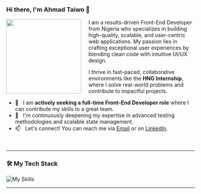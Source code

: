 <!-- OPTION 1: Professional & Direct -->

### Hi there, I'm Ahmad Taiwo 👋

<a href="https://www.linkedin.com/in/ahmad-taiwo/">
  <img align="left" width="200px" style="margin-right: 20px;" src="YOUR_PROFILE_PICTURE_URL_HERE" />
</a>

I am a results-driven Front-End Developer from Nigeria who specializes in building high-quality, scalable, and user-centric web applications. My passion lies in crafting exceptional user experiences by blending clean code with intuitive UI/UX design.

I thrive in fast-paced, collaborative environments like the **HNG Internship**, where I solve real-world problems and contribute to impactful projects.

- 💼 &nbsp; I am **actively seeking a full-time Front-End Developer role** where I can contribute my skills to a great team.
- 🌱 &nbsp; I'm continuously deepening my expertise in advanced testing methodologies and scalable state management.
- 📫 &nbsp; Let's connect! You can reach me via [Email](mailto:ahmad.taiwo.15@email.com) or on [LinkedIn](https://www.linkedin.com/in/ahmad-taiwo/).

<br clear="left"/>

---

### 🛠️ My Tech Stack

![My Skills](https://skillicons.dev/icons?i=react,nextjs,ts,js,tailwind,html,css,git,vscode,figma)

---
